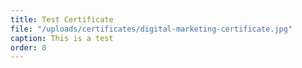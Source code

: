 ```yaml
---
title: Test Certificate
file: "/uploads/certificates/digital-marketing-certificate.jpg"
caption: This is a test
order: 0
---
```

